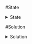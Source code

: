 #State
<details><summary>State</summary>
100 points

I'm almost there to create the perfect recipe, but a crucial ingredient is missing. Can you discover the secret ingredient? Once you do, I'll gladly share my perfect recipe with you.

Flag Format: acdfCTF{}

File: [**recipe**](https://github.com/parfaittolefo/Cyberlympics-CTF-Qualif-2023/blob/main/chal_files/recipe)

</details>

#Solution
<details><summary>Solution</summary></details>
